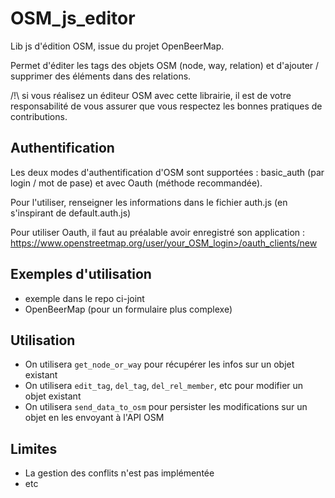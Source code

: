 OSM_js_editor
=============

Lib js d'édition OSM, issue du projet OpenBeerMap.

Permet d'éditer les tags des objets OSM (node, way, relation) et d'ajouter / supprimer des éléments dans des relations.

/!\ si vous réalisez un éditeur OSM avec cette librairie, il est de votre responsabilité de vous assurer que vous respectez les bonnes pratiques de contributions.

## Authentification
Les deux modes d'authentification d'OSM sont supportées : basic_auth (par login / mot de pase) et avec Oauth (méthode recommandée).

Pour l'utiliser, renseigner les informations dans le fichier auth.js (en s'inspirant de default.auth.js)

Pour utiliser Oauth, il faut au préalable avoir enregistré son application : https://www.openstreetmap.org/user/your_OSM_login>/oauth_clients/new

## Exemples d'utilisation

* exemple dans le repo ci-joint
* OpenBeerMap (pour un formulaire plus complexe)

## Utilisation

* On utilisera `get_node_or_way` pour récupérer les infos sur un objet existant
* On utilisera `edit_tag`, `del_tag`, `del_rel_member`, etc pour modifier un objet existant
* On utilisera `send_data_to_osm` pour persister les modifications sur un objet en les envoyant à l'API OSM

## Limites

* La gestion des conflits n'est pas implémentée
* etc


